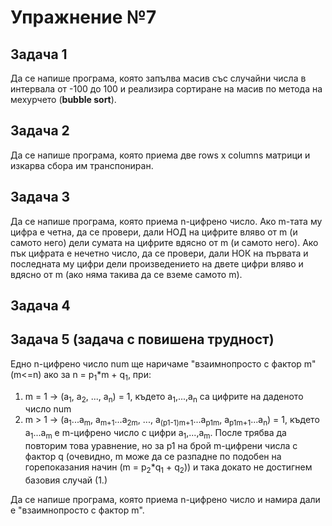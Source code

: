 # Упражнение №7

## Задача 1
Да се напише програма, която запълва масив със случайни числа в интервала от -100 до 100 и реализира сортиране на масив по метода на мехурчето (**bubble sort**).

## Задача 2
Да се напише програма, която приема две rows x columns матрици и изкарва сбора им транспониран.

## Задача 3
Да се напише програма, която приема n-цифрено число. Ако m-тата му цифра е четна, да се провери, дали НОД на цифрите вляво от m (и самото него) дели сумата на цифрите вдясно от m (и самото него). Ако пък цифрата е нечетно число, да се провери, дали НОК на първата и последната му цифри дели произведението на двете цифри вляво и вдясно от m (ако няма такива да се вземе самото m).

## Задача 4


## Задача 5 (задача с повишена трудност)
Едно n-цифрено число num ще наричаме "взаимнопросто с фактор m" (m<=n) ако за n = p<sub>1</sub>\*m + q<sub>1</sub>, при: 
  1. m = 1 -> (a<sub>1</sub>, a<sub>2</sub>, ..., a<sub>n</sub>) = 1, където a<sub>1</sub>,...,a<sub>n</sub> са цифрите на даденото число num
  2. m > 1 -> (a<sub>1</sub>...a<sub>m</sub>, a<sub>m+1</sub>...a<sub>2m</sub>, ..., a<sub>(p1-1)m+1</sub>...a<sub>p1m</sub>, a<sub>p1m+1</sub>...a<sub>n</sub>) = 1, където a<sub>1</sub>...a<sub>m</sub> е m-цифрено число с цифри a<sub>1</sub>,...,a<sub>m</sub>. После трябва 
да повторим това уравнение, но за p1 на брой m-цифрени числа с фактор q (очевидно, m може да се разпадне по подобен на горепоказания начин (m = p<sub>2</sub>\*q<sub>1</sub> + q<sub>2</sub>))
и така докато не достигнем базовия случай (1.)

Да се напише програма, която приема n-цифрено число и намира дали е "взаимнопросто с фактор m".
